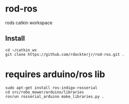 # rod-ros
rods catkin workspace

## Install
```mkdir ~/catkin_ws
cd ~/catkin_ws
git clone https://github.com/rdockterjr/rod-ros.git .
```

# requires arduino/ros lib
```sudo apt-get install ros-indigo-rosserial-arduino
sudo apt-get install ros-indigo-rosserial
cd src/robo_mower/arduino/libraries
rosrun rosserial_arduino make_libraries.py .
```
